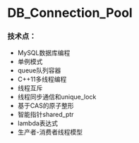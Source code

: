 # DB_Connection_Pool


### 技术点：
- MySQL数据库编程
- 单例模式 
- queue队列容器 
- C++11多线程编程 
- 线程互斥 
- 线程同步通信和unique_lock 
- 基于CAS的原子整形 
- 智能指针shared_ptr 
- lambda表达式 
- 生产者-消费者线程模型
